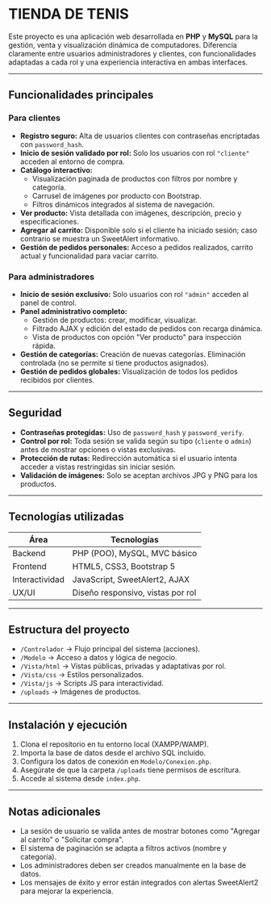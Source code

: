 # TIENDA DE TENIS

Este proyecto es una aplicación web desarrollada en **PHP** y **MySQL** para la gestión, venta y visualización dinámica de computadores. Diferencia claramente entre usuarios administradores y clientes, con funcionalidades adaptadas a cada rol y una experiencia interactiva en ambas interfaces.

---

## Funcionalidades principales

### Para clientes
- **Registro seguro:** Alta de usuarios clientes con contraseñas encriptadas con `password_hash`.
- **Inicio de sesión validado por rol:** Solo los usuarios con rol `"cliente"` acceden al entorno de compra.
- **Catálogo interactivo:**
  - Visualización paginada de productos con filtros por nombre y categoría.
  - Carrusel de imágenes por producto con Bootstrap.
  - Filtros dinámicos integrados al sistema de navegación.
- **Ver producto:** Vista detallada con imágenes, descripción, precio y especificaciones.
- **Agregar al carrito:** Disponible solo si el cliente ha iniciado sesión; caso contrario se muestra un SweetAlert informativo.
- **Gestión de pedidos personales:** Acceso a pedidos realizados, carrito actual y funcionalidad para vaciar carrito.

### Para administradores
- **Inicio de sesión exclusivo:** Solo usuarios con rol `"admin"` acceden al panel de control.
- **Panel administrativo completo:**
  - Gestión de productos: crear, modificar, visualizar.
  - Filtrado AJAX y edición del estado de pedidos con recarga dinámica.
  - Vista de productos con opción "Ver producto" para inspección rápida.
- **Gestión de categorías:** Creación de nuevas categorías. Eliminación controlada (no se permite si tiene productos asignados).
- **Gestión de pedidos globales:** Visualización de todos los pedidos recibidos por clientes.

---

## Seguridad
- **Contraseñas protegidas:** Uso de `password_hash` y `password_verify`.
- **Control por rol:** Toda sesión se valida según su tipo (`cliente` o `admin`) antes de mostrar opciones o vistas exclusivas.
- **Protección de rutas:** Redirección automática si el usuario intenta acceder a vistas restringidas sin iniciar sesión.
- **Validación de imágenes:** Solo se aceptan archivos JPG y PNG para los productos.

---

## Tecnologías utilizadas

| Área            | Tecnologías                          |
|----------------|--------------------------------------|
| Backend         | PHP (POO), MySQL, MVC básico         |
| Frontend        | HTML5, CSS3, Bootstrap 5             |
| Interactividad  | JavaScript, SweetAlert2, AJAX        |
| UX/UI           | Diseño responsivo, vistas por rol    |

---

## Estructura del proyecto

- `/Controlador` → Flujo principal del sistema (acciones).
- `/Modelo` → Acceso a datos y lógica de negocio.
- `/Vista/html` → Vistas públicas, privadas y adaptativas por rol.
- `/Vista/css` → Estilos personalizados.
- `/Vista/js` → Scripts JS para interactividad.
- `/uploads` → Imágenes de productos.

---

## Instalación y ejecución

1. Clona el repositorio en tu entorno local (XAMPP/WAMP).
2. Importa la base de datos desde el archivo SQL incluido.
3. Configura los datos de conexión en `Modelo/Conexion.php`.
4. Asegúrate de que la carpeta `/uploads` tiene permisos de escritura.
5. Accede al sistema desde `index.php`.

---

## Notas adicionales

- La sesión de usuario se valida antes de mostrar botones como "Agregar al carrito" o "Solicitar compra".
- El sistema de paginación se adapta a filtros activos (nombre y categoría).
- Los administradores deben ser creados manualmente en la base de datos.
- Los mensajes de éxito y error están integrados con alertas SweetAlert2 para mejorar la experiencia.

